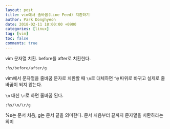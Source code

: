 ```yaml
---
layout: post
title: vim에서 줄바꿈(Line Feed) 치환하기
author: Park Donghyeon
date: 2018-02-11 18:00:00 +0900
categories: [linux]
tag: [vim]
toc: false
comments: true
---
```




vim 문자열 치환. before를 after로 치환한다.

```
:%s/before/after/g
```

vim에서 문자열을 줄바꿈 문자로 치환할 때 `\n`로 대체하면 `^@` 따위로 바뀌고 실제로 줄바꿈이 되지 않는다.

`\n` 대신 `\r`로 하면 줄바꿈 된다.

```
:%s/\n/\r/g
```

%s는 문서 처음, g는 문서 끝을 의미한다. 문서 처음부터 끝까지 문자열을 치환하라는 의미
